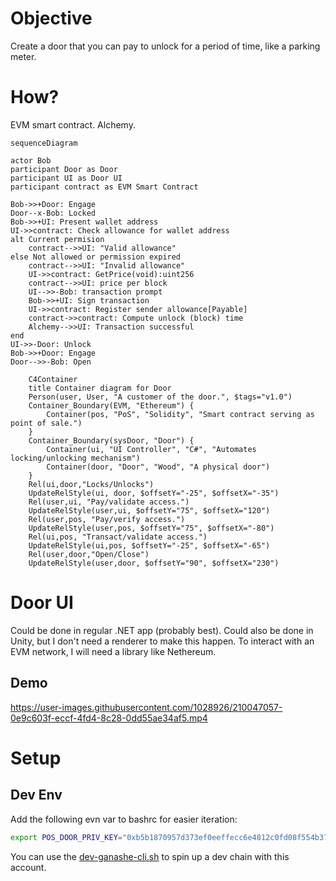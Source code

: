 # Objective
Create a door that you can pay to unlock for a period of time, like a parking meter.

# How?
EVM smart contract. Alchemy.

``` mermaid
sequenceDiagram

actor Bob
participant Door as Door
participant UI as Door UI
participant contract as EVM Smart Contract

Bob->>+Door: Engage
Door--x-Bob: Locked
Bob->>+UI: Present wallet address
UI->>contract: Check allowance for wallet address
alt Current permision
    contract-->>UI: "Valid allowance" 
else Not allowed or permission expired
    contract-->>UI: "Invalid allowance" 
    UI->>contract: GetPrice(void):uint256
    contract-->>UI: price per block
    UI-->>-Bob: transaction prompt
    Bob->>+UI: Sign transaction
    UI->>contract: Register sender allowance[Payable]
    contract->>contract: Compute unlock (block) time
    Alchemy-->>UI: Transaction successful
end
UI->>-Door: Unlock
Bob->>+Door: Engage
Door-->>-Bob: Open
```


``` mermaid
    C4Container
    title Container diagram for Door
    Person(user, User, "A customer of the door.", $tags="v1.0")
    Container_Boundary(EVM, "Ethereum") {
        Container(pos, "PoS", "Solidity", "Smart contract serving as point of sale.")
    }
    Container_Boundary(sysDoor, "Door") {
        Container(ui, "UI Controller", "C#", "Automates locking/unlocking mechanism")
        Container(door, "Door", "Wood", "A physical door")
    }
    Rel(ui,door,"Locks/Unlocks")
    UpdateRelStyle(ui, door, $offsetY="-25", $offsetX="-35")
    Rel(user,ui, "Pay/validate access.")
    UpdateRelStyle(user,ui, $offsetY="75", $offsetX="120")
    Rel(user,pos, "Pay/verify access.")
    UpdateRelStyle(user,pos, $offsetY="75", $offsetX="-80")
    Rel(ui,pos, "Transact/validate access.")
    UpdateRelStyle(ui,pos, $offsetY="-25", $offsetX="-65")
    Rel(user,door,"Open/Close")
    UpdateRelStyle(user,door, $offsetY="90", $offsetX="230")
```

# Door UI
Could be done in regular .NET app (probably best). Could also be done in Unity, but I don't need a renderer to make this happen.
To interact with an EVM network, I will need a library like Nethereum.

## Demo
https://user-images.githubusercontent.com/1028926/210047057-0e9c603f-eccf-4fd4-8c28-0dd55ae34af5.mp4

# Setup
## Dev Env
Add the following evn var to bashrc for easier iteration:
```sh
export POS_DOOR_PRIV_KEY="0xb5b1870957d373ef0eeffecc6e4812c0fd08f554b37b233526acc331bf1544f7"
```
You can use the [dev-ganashe-cli.sh](dev-ganashe-cli.sh) to spin up a dev chain with this account.

